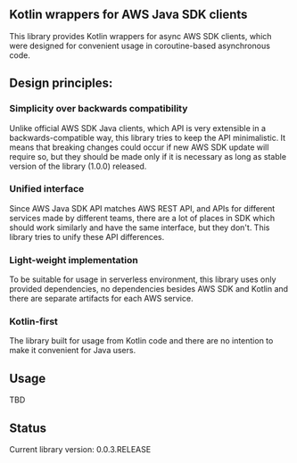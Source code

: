 ## Kotlin wrappers for AWS Java SDK clients
This library provides Kotlin wrappers for async AWS SDK clients, which were designed 
for convenient usage in coroutine-based asynchronous code.

## Design principles:
### Simplicity over backwards compatibility
Unlike official AWS SDK Java clients, which API is very extensible in a backwards-compatible way, this library tries 
to keep the API minimalistic. It means that breaking changes could occur if new AWS SDK update will require so, but they should be made only if it is
necessary as long as stable version of the library (1.0.0) released.
### Unified interface
Since AWS Java SDK API matches AWS REST API, and APIs for different services made by different teams, there are a lot of places in SDK which should
work similarly and have the same interface, but they don't. This library tries to unify these API differences.
### Light-weight implementation
To be suitable for usage in serverless environment, this library uses only provided dependencies, no dependencies besides AWS SDK and Kotlin and
there are separate artifacts for each AWS service.
### Kotlin-first
The library built for usage from Kotlin code and there are no intention to make it convenient for Java users.

## Usage
TBD 

## Status
Current library version: 0.0.3.RELEASE


